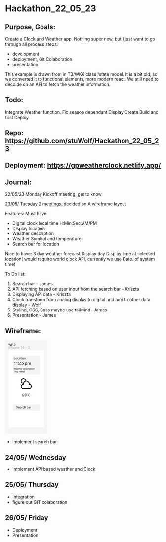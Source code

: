 # Hackathon_22_05_23
## Purpose, Goals:   
Create a  Clock and Weather app. Nothing super new, but I just want to go through all process steps:
 - development
 - deployment, Git Colaboration
 - presentation                                     
 
 
 
 
 This example is drawn from  in T3/WK6 class /state model. It is a bit old, so we converted  it to functional elements,  more modern react. We still need to decdide on an API to fetch the weather information.
 
 ## Todo: 
 
 Integrate Weather function.
 Fix season dependant Display
 Create Build and first Deploy

 ## Repo: https://github.com/stuWolf/Hackathon_22_05_23
 ## Deployment: https://gpweatherclock.netlify.app/
 ## Journal:
22/05/23 Monday
Kickoff meeting, get to know
 
 23/05/ Tuesday
2 meetings, decided on A wireframe layout

Features:
Must have: 
- Digital clock local time H:Min:Sec:AM/PM
- Display location
- Weather description
- Weather Symbol and temperature
- Search bar for location

Nice to have:
3 day weather forecast
Display day
Display time at selected location( would require world clock API, currently we use Date. of system time)



To Do list: 

1. Search bar - James
2. API fetching based on user input from the search bar - Kriszta
3. Displaying API data - Kriszta
4. Clock transform from analog display to digital and add to other data display - Wolf
5. Styling, CSS, Sass maybe use tailwind- James
6. Presentation - James

## Wireframe:

![Wireframe: ](./pictures/Screenshot_wireframe.jpg)

 - implement search bar
 
 ## 24/05/ Wednesday

- Implement API based weather and Clock



## 25/05/ Thursday
- Integration
- figure out GIT colaboration

## 26/05/ Friday
- Deployment
- Presentation

